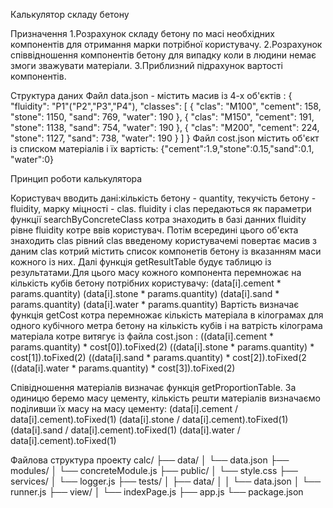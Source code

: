 Калькулятор складу бетону

Призначення
1.Розрахунок складу бетону по масі необхідних компонентів для отримання марки потрібної користувачу.
2.Розрахунок співвідношення компонентів бетону для випадку коли в людини немає змоги зважувати матеріали.
3.Приблизний підрахунок вартості компонентів.

Структура даних
Файл data.json - містить масив із 4-х об'єктів : 
{
    "fluidity": "P1"("P2","P3","P4"),
    "classes": [
      {
        "clas": "M100",
        "cement": 158,
        "stone": 1150,
        "sand": 769,
        "water": 190
      },
      {
        "clas": "M150",
        "cement": 191,
        "stone": 1138,
        "sand": 754,
        "water": 190
      },
      {
        "clas": "M200",
        "cement": 224,
        "stone": 1127,
        "sand": 738,
        "water": 190
      }
    ]
  }
 Файл cost.json містить об'єкт із списком матеріалів і їх вартість:
 {"cement":1.9,"stone":0.15,"sand":0.1, "water":0}
 
 Принцип роботи калькулятора
 
 Користувач вводить дані:кількість бетону - quantity, текучість бетону - fluidity, марку міцності - clas. fluidity i clas передаються як параметри функції searchByConcreteClass котра знаходить в базі данних fluidity рівне fluidity котре ввів користувач. Потім всередині цього об'єкта знаходить clas рівний clas введеному користувачемі повертає масив з даним clas котрий містить список компонетів бетону із вказанням маси кожного із них.
Далі функція getResultTable будує таблицю із результатами.Для цього масу кожного компонента перемножає на кількість кубів бетону потрібних користувачу:
			(data[i].cement * params.quantity)
			(data[i].stone * params.quantity)
			(data[i].sand * params.quantity)
			(data[i].water * params.quantity) 
Вартість визначає функція getCost котра перемножає кількість матеріала в кілограмах для одного кубічного метра бетону на кількість кубів і на ватрість кілограма матеріала котре витягує із файла cost.json :
		((data[i].cement * params.quantity) * cost[0]).toFixed(2) 
		((data[i].stone * params.quantity) * cost[1]).toFixed(2)
		((data[i].sand * params.quantity) * cost[2]).toFixed(2
		((data[i].water * params.quantity) * cost[3]).toFixed(2) 

Співідношення матеріалів  визначає функція getProportionTable. За одиницю беремо масу цементу, кількість решти матеріалів визначаємо поділивши їх масу на масу цементу:
	(data[i].cement / data[i].cement).toFixed(1)
	(data[i].stone / data[i].cement).toFixed(1)
	(data[i].sand / data[i].cement).toFixed(1) 
	(data[i].water / data[i].cement).toFixed(1)
 
 Файлова структура проекту
calc/
├── data/
│   └── data.json
├── modules/
│   └── concreteModule.js
├── public/
│   └── style.css
├── services/
│   └── logger.js
├── tests/
│   ├── data/
│   │   └── data.json
│   └── runner.js
├── view/
│   └── indexPage.js
├── app.js
└── package.json